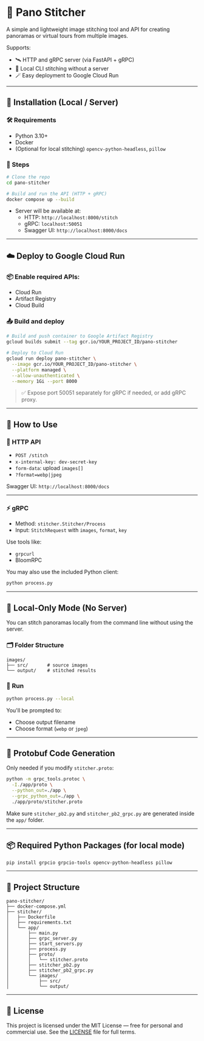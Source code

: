 # 📸 Pano Stitcher

A simple and lightweight image stitching tool and API for creating panoramas or virtual tours from multiple images.

Supports:
- 🛰️ HTTP and gRPC server (via FastAPI + gRPC)
- 🧩 Local CLI stitching without a server
- 🪄 Easy deployment to Google Cloud Run

---

## 🚀 Installation (Local / Server)

### 🛠 Requirements
- Python 3.10+
- Docker
- (Optional for local stitching) `opencv-python-headless`, `pillow`

### 🔧 Steps

```bash
# Clone the repo
cd pano-stitcher

# Build and run the API (HTTP + gRPC)
docker compose up --build
```

- Server will be available at:
  - HTTP: `http://localhost:8000/stitch`
  - gRPC: `localhost:50051`
  - Swagger UI: `http://localhost:8000/docs`

---

## ☁️ Deploy to Google Cloud Run

### 📦 Enable required APIs:
- Cloud Run
- Artifact Registry
- Cloud Build

### 📤 Build and deploy

```bash
# Build and push container to Google Artifact Registry
gcloud builds submit --tag gcr.io/YOUR_PROJECT_ID/pano-stitcher

# Deploy to Cloud Run
gcloud run deploy pano-stitcher \
  --image gcr.io/YOUR_PROJECT_ID/pano-stitcher \
  --platform managed \
  --allow-unauthenticated \
  --memory 1Gi --port 8000
```

> ✅ Expose port 50051 separately for gRPC if needed, or add gRPC proxy.

---

## 🧪 How to Use

### 📡 HTTP API

- `POST /stitch`
- `x-internal-key: dev-secret-key`
- `form-data`: upload `images[]`
- `?format=webp|jpeg`

Swagger UI: `http://localhost:8000/docs`

---

### ⚡ gRPC

- Method: `stitcher.Stitcher/Process`
- Input: `StitchRequest` with `images`, `format`, `key`

Use tools like:
- `grpcurl`
- BloomRPC

You may also use the included Python client:

```bash
python process.py 
```

---

## 🧱 Local-Only Mode (No Server)

You can stitch panoramas locally from the command line without using the server.

### 🗂 Folder Structure

```
images/
├── src/       # source images
└── output/    # stitched results
```

### 🧪 Run

```bash
python process.py --local
```

You'll be prompted to:
- Choose output filename
- Choose format (`webp` or `jpeg`)

---

## 🧬 Protobuf Code Generation

Only needed if you modify `stitcher.proto`:

```bash
python -m grpc_tools.protoc \
  -I./app/proto \
  --python_out=./app \
  --grpc_python_out=./app \
  ./app/proto/stitcher.proto
```

Make sure `stitcher_pb2.py` and `stitcher_pb2_grpc.py` are generated inside the `app/` folder.

---

## 📦 Required Python Packages (for local mode)

```bash
pip install grpcio grpcio-tools opencv-python-headless pillow
```

---

## 📁 Project Structure

```
pano-stitcher/
├── docker-compose.yml
├── stitcher/
│   ├── Dockerfile
│   ├── requirements.txt
│   └── app/
│       ├── main.py
│       ├── grpc_server.py
│       ├── start_servers.py
│       ├── process.py
│       ├── proto/
│       │   └── stitcher.proto
│       ├── stitcher_pb2.py
│       ├── stitcher_pb2_grpc.py
│       └── images/
│           ├── src/
│           └── output/
```

---

## 📝 License

This project is licensed under the MIT License — free for personal and commercial use. See the [LICENSE](LICENSE) file for full terms.
